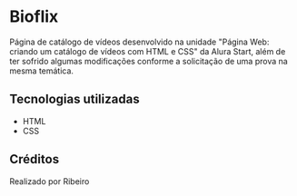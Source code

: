 # Bioflix

Página de catálogo de vídeos desenvolvido na unidade "Página Web: criando um catálogo de vídeos com HTML e CSS" da Alura Start, além de ter sofrido algumas modificações conforme a solicitação de uma prova na mesma temática.

## Tecnologias utilizadas
- HTML
- CSS

## Créditos
Realizado por Ribeiro
